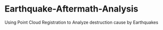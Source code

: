 # Earthquake-Aftermath-Analysis
Using Point Cloud Registration to Analyze destruction cause by Earthquakes

